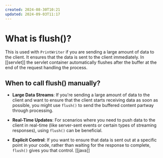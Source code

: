 ```yaml
---
created: 2024-08-30T10:21
updated: 2024-09-03T11:17
---
```

# What is flush()?
This is used with `PrintWriter` if you are sending a large amount of data to the client. It ensures that the data is sent to the client immediately. In [[servlet]] the servlet container automatically flushes after the buffer at the end of the request handling the process. 

## When to call flush() manually?
- **Large Data Streams**: If you're sending a large amount of data to the client and want to ensure that the client starts receiving data as soon as possible, you might use `flush()` to send the buffered content partway through processing.
    
- **Real-Time Updates**: For scenarios where you need to push data to the client in real-time (like server-sent events or certain types of streaming responses), using `flush()` can be beneficial.
    
- **Explicit Control**: If you want to ensure that data is sent out at a specific point in your code, rather than waiting for the response to complete, `flush()` gives you that control.
[[java]]